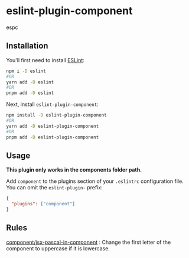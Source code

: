 # eslint-plugin-component

espc

## Installation

You'll first need to install [ESLint](https://eslint.org/):

```sh
npm i -D eslint
#OR
yarn add -D eslint
#OR
pnpm add -D eslint
```

Next, install `eslint-plugin-component`:

```sh
npm install -D eslint-plugin-component
#OR
yarn add -D eslint-plugin-component
#OR
pnpm add -D eslint-plugin-component
```

## Usage

<b>This plugin only works in the components folder path.</b>

Add `component` to the plugins section of your `.eslintrc` configuration file. You can omit the `eslint-plugin-` prefix:

```json
{
  "plugins": ["component"]
}
```

## Rules

<!-- begin auto-generated rules list -->

[component/jsx-pascal-in-component](docs/rules/jsx-pascal-in-component.md) : Change the first letter of the component to uppercase if it is lowercase.

<!-- end auto-generated rules list -->
